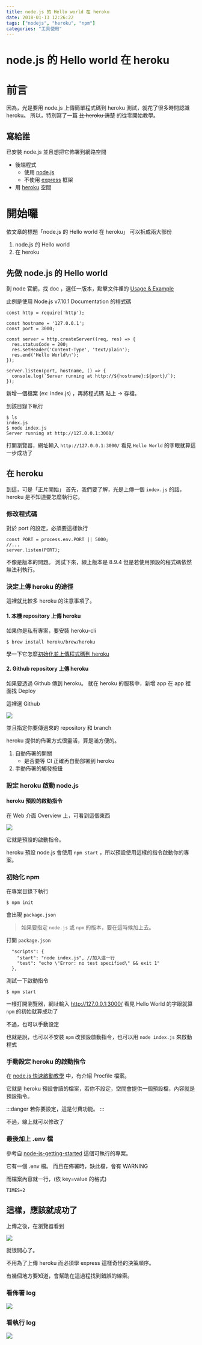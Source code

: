 ```yaml
---
title: node.js 的 Hello world 在 heroku
date: 2018-01-13 12:26:22
tags: ["nodejs", "heroku", "npm"]
categories: "工具使用"
---
```

# node.js 的 Hello world 在 heroku

# 前言

因為，光是要用 node.js 上傳簡單程式碼到 heroku 測試，就花了很多時間認識 heroku。
所以，特別寫了一篇 ~~比 heroku 清楚~~ 的從零開始教學。

## 寫給誰

已安裝 node.js 並且想把它佈署到網路空間

- 後端程式
    - 使用 [node.js](https://nodejs.org/en/)
    - 不使用 [express](http://expressjs.com/zh-tw/) 框架
- 用 [heroku](www.heroku.com) 空間

# 開始囉

依文章的標題「node.js 的 Hello world 在 heroku」
可以拆成兩大部份
1. node.js 的 Hello world
2. 在 heroku

## 先做 node.js 的 Hello world

到 node 官網，找 doc ，選任一版本，點擊文件裡的 [Usage & Example](https://nodejs.org/docs/latest-v7.x/api/synopsis.html)

此例是使用 Node.js v7.10.1 Documentation 的程式碼
```javascript=
const http = require('http');

const hostname = '127.0.0.1';
const port = 3000;

const server = http.createServer((req, res) => {
  res.statusCode = 200;
  res.setHeader('Content-Type', 'text/plain');
  res.end('Hello World\n');
});

server.listen(port, hostname, () => {
  console.log(`Server running at http://${hostname}:${port}/`);
});
```

新增一個檔案 (ex: index.js) ，再將程式碼 貼上 → 存檔。

到該目錄下執行

```shell=
$ ls
index.js
$ node index.js
Server running at http://127.0.0.1:3000/
```

打開瀏覽器，網址輸入 `http://127.0.0.1:3000/`
看見 `Hello World` 的字眼就算這一步成功了

## 在 heroku

到這，可是「正片開始」
首先，我們要了解，光是上傳一個 `index.js` 的話，heroku 是不知道要怎麼執行它。


### 修改程式碼

對於 port 的設定，必須要這樣執行

```javascript=
const PORT = process.env.PORT || 5000;
//...
server.listen(PORT);
```

不像是版本的問題。
測試下來，線上版本是 8.9.4 但是若使用預設的程式碼依然無法利執行。

### 決定上傳 heroku 的途徑

這裡就比較多 heroku 的注意事項了。

#### 1. 本機 repository 上傳 heroku

如果你是私有專案，要安裝 heroku-cli

```shell
$ brew install heroku/brew/heroku
```

學一下它怎麼[初始化並上傳程式碼到 heroku](https://devcenter.heroku.com/articles/getting-started-with-nodejs#deploy-the-app)

#### 2. Github repository 上傳 heroku

如果要透過 Github 傳到 heroku。
就在 heroku 的服務中，新增 app
在 app 裡面找 Deploy

這裡選 Github

![](https://i.imgur.com/TRfSpJ2.png)

並且指定你要傳過來的 repository 和 branch

heroku 提供的佈署方式很靈活，算是滿方便的。
1. 自動佈署的開關
    - 是否要等 CI 正確再自動部署到 heroku
2. 手動佈署的觸發按鈕

### 設定 heroku 啟動 node.js


#### heroku 預設的啟動指令

在 Web 介面 Overview 上，可看到這個東西

![](https://i.imgur.com/rkbEtG0.png)

它就是預設的啟動指令。

heroku 預設 node.js 會使用 `npm start` ，所以預設使用這樣的指令啟動你的專案。

### 初始化 npm

在專案目錄下執行

```shell
$ npm init
```

會出現 `package.json`
> 如果要指定 `node.js` 或 `npm` 的版本，要在這時候加上去。


打開 `package.json`
```json=
  "scripts": {
    "start": "node index.js", //加入這一行
    "test": "echo \"Error: no test specified\" && exit 1"
  },
```

測試一下啟動指令

```shell
$ npm start
```

一樣打開瀏覽器，網址輸入 http://127.0.0.1:3000/
看見 Hello World 的字眼就算 `npm` 的初始就算成功了

不過，也可以手動設定

也就是說，也可以不安裝 `npm` 改預設啟動指令，也可以用 `node index.js` 來啟動程式

### 手動設定 heroku 的啟動指令

在 [node.js 快速啟動教學](https://devcenter.heroku.com/articles/getting-started-with-nodejs#define-a-procfile) 中，有介紹 Procfile 檔案。

它就是 heroku 預設會讀的檔案，若你不設定，空間會提供一個預設檔，內容就是預設指令。

:::danger
若你要設定，這是付費功能。
:::

不過，線上就可以修改了

### 最後加上 .env 檔

參考自 [node-js-getting-started](https://github.com/heroku/node-js-getting-started) 這個可執行的專案。

它有一個 .env 檔。
而且在佈署時，缺此檔，會有 WARNING

而檔案內容就一行，(依 key=value 的格式)
```shell
TIMES=2
```

## 這樣，應該就成功了

上傳之後，在瀏覽器看到

![](https://i.imgur.com/S4xxZj2.png)

就很開心了。

不用為了上傳 heroku 而必須學 express 這樣奇怪的決策順序。

有幾個地方要知道，會幫助在這過程找到錯誤的線索。

### 看佈署 log
![](https://i.imgur.com/nmgO4yo.png)

### 看執行 log
![](https://i.imgur.com/IPajyxD.png)
